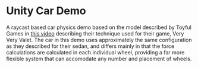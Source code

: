 # Unity Car Demo
A raycast based car physics demo based on the model described by Toyful Games in [this video](https://www.youtube.com/watch?v=CdPYlj5uZeI) 
describing their technique used for their game, Very Very Valet. The car in this demo uses approximately the same configuration as they
described for their sedan, and differs mainly in that the force calculations are calculated in each individual wheel, providing
a far more flexible system that can accomodate any number and placement of wheels.
